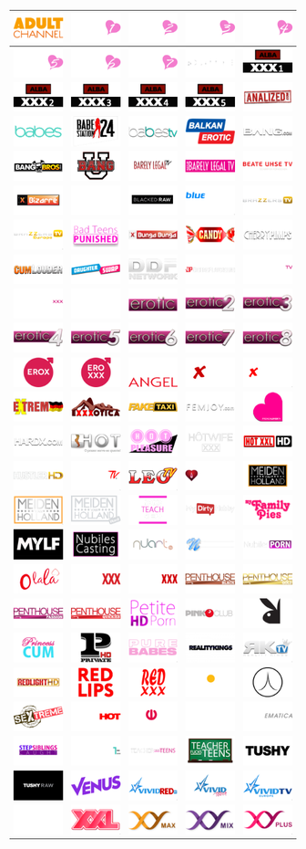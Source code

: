| ![](https://raw.githubusercontent.com/RevGear/logo/master//Other/Adult/AdultChannel.png) | ![](https://raw.githubusercontent.com/RevGear/logo/master//Other/Adult/AdultChannel1.png) | ![](https://raw.githubusercontent.com/RevGear/logo/master//Other/Adult/AdultChannel2.png) | ![](https://raw.githubusercontent.com/RevGear/logo/master//Other/Adult/AdultChannel3.png) | ![](https://raw.githubusercontent.com/RevGear/logo/master//Other/Adult/AdultChannel4.png) | 
|:---:|:---:|:---:|:---:|:---:| 
| ![](https://raw.githubusercontent.com/RevGear/logo/master//Other/Adult/AdultChannel5.png) | ![](https://raw.githubusercontent.com/RevGear/logo/master//Other/Adult/AdultChannel6.png) | ![](https://raw.githubusercontent.com/RevGear/logo/master//Other/Adult/AdultChannel7.png) | ![](https://raw.githubusercontent.com/RevGear/logo/master//Other/Adult/AdultTime.png) | ![](https://raw.githubusercontent.com/RevGear/logo/master//Other/Adult/Alba1.png) |
| ![](https://raw.githubusercontent.com/RevGear/logo/master//Other/Adult/Alba2.png) | ![](https://raw.githubusercontent.com/RevGear/logo/master//Other/Adult/Alba3.png) | ![](https://raw.githubusercontent.com/RevGear/logo/master//Other/Adult/Alba4.png) | ![](https://raw.githubusercontent.com/RevGear/logo/master//Other/Adult/Alba5.png) | ![](https://raw.githubusercontent.com/RevGear/logo/master//Other/Adult/Analized.png) |
| ![](https://raw.githubusercontent.com/RevGear/logo/master//Other/Adult/Babes.png) | ![](https://raw.githubusercontent.com/RevGear/logo/master//Other/Adult/Babestation.png) | ![](https://raw.githubusercontent.com/RevGear/logo/master//Other/Adult/BabesTV.png) | ![](https://raw.githubusercontent.com/RevGear/logo/master//Other/Adult/BalkanErotic.png) | ![](https://raw.githubusercontent.com/RevGear/logo/master//Other/Adult/Bang.png) |
| ![](https://raw.githubusercontent.com/RevGear/logo/master//Other/Adult/BangBros.png) | ![](https://raw.githubusercontent.com/RevGear/logo/master//Other/Adult/BangU.png) | ![](https://raw.githubusercontent.com/RevGear/logo/master//Other/Adult/BarelyLegalTV.png) | ![](https://raw.githubusercontent.com/RevGear/logo/master//Other/Adult/BarelyLegalTV_1.png) | ![](https://raw.githubusercontent.com/RevGear/logo/master//Other/Adult/BeateUhseTV.png) |
| ![](https://raw.githubusercontent.com/RevGear/logo/master//Other/Adult/Bizarre.png) | ![](https://raw.githubusercontent.com/RevGear/logo/master//Other/Adult/Blacked.png) | ![](https://raw.githubusercontent.com/RevGear/logo/master//Other/Adult/BlackedRaw.png) | ![](https://raw.githubusercontent.com/RevGear/logo/master//Other/Adult/BlueHustler.png) | ![](https://raw.githubusercontent.com/RevGear/logo/master//Other/Adult/BrazzersTV.png) |
| ![](https://raw.githubusercontent.com/RevGear/logo/master//Other/Adult/BrazzersTVEurope.png) | ![](https://raw.githubusercontent.com/RevGear/logo/master//Other/Adult/btp_logo.png) | ![](https://raw.githubusercontent.com/RevGear/logo/master//Other/Adult/BungaBunga.png) | ![](https://raw.githubusercontent.com/RevGear/logo/master//Other/Adult/CandyTV.png) | ![](https://raw.githubusercontent.com/RevGear/logo/master//Other/Adult/CherryPimps.png) | 
| ![](https://raw.githubusercontent.com/RevGear/logo/master//Other/Adult/CumLouder.png) | ![](https://raw.githubusercontent.com/RevGear/logo/master//Other/Adult/DaughterSwap.png) | ![](https://raw.githubusercontent.com/RevGear/logo/master//Other/Adult/DDFNetwork.png) | ![](https://raw.githubusercontent.com/RevGear/logo/master//Other/Adult/DigitalPlayground.png) | ![](https://raw.githubusercontent.com/RevGear/logo/master//Other/Adult/DorcelTV.png) |
| ![](https://raw.githubusercontent.com/RevGear/logo/master//Other/Adult/DorcelXXX.png) | ![](https://raw.githubusercontent.com/RevGear/logo/master//Other/Adult/Dusk.png) | ![](https://raw.githubusercontent.com/RevGear/logo/master//Other/Adult/Erotic.png) | ![](https://raw.githubusercontent.com/RevGear/logo/master//Other/Adult/Erotic2.png) | ![](https://raw.githubusercontent.com/RevGear/logo/master//Other/Adult/Erotic3.png) |
| ![](https://raw.githubusercontent.com/RevGear/logo/master//Other/Adult/Erotic4.png) | ![](https://raw.githubusercontent.com/RevGear/logo/master//Other/Adult/Erotic5.png) | ![](https://raw.githubusercontent.com/RevGear/logo/master//Other/Adult/Erotic6.png) | ![](https://raw.githubusercontent.com/RevGear/logo/master//Other/Adult/Erotic7.png) | ![](https://raw.githubusercontent.com/RevGear/logo/master//Other/Adult/Erotic8.png) |
| ![](https://raw.githubusercontent.com/RevGear/logo/master//Other/Adult/EroxHD.png) | ![](https://raw.githubusercontent.com/RevGear/logo/master//Other/Adult/EroxxxHD.png) | ![](https://raw.githubusercontent.com/RevGear/logo/master//Other/Adult/EvilAngel.png) | ![](https://raw.githubusercontent.com/RevGear/logo/master//Other/Adult/Extasy.png) | ![](https://raw.githubusercontent.com/RevGear/logo/master//Other/Adult/Extasy4K.png) |
| ![](https://raw.githubusercontent.com/RevGear/logo/master//Other/Adult/Extreme.png) | ![](https://raw.githubusercontent.com/RevGear/logo/master//Other/Adult/Exxxotica.png) | ![](https://raw.githubusercontent.com/RevGear/logo/master//Other/Adult/FakeTaxi.png) | ![](https://raw.githubusercontent.com/RevGear/logo/master//Other/Adult/FemJoy.png) | ![](https://raw.githubusercontent.com/RevGear/logo/master//Other/Adult/FrenchLover.png) |
| ![](https://raw.githubusercontent.com/RevGear/logo/master//Other/Adult/HardX.png) | ![](https://raw.githubusercontent.com/RevGear/logo/master//Other/Adult/Hot.png) | ![](https://raw.githubusercontent.com/RevGear/logo/master//Other/Adult/HotPleasure.png) | ![](https://raw.githubusercontent.com/RevGear/logo/master//Other/Adult/HotWifeXXX.png) | ![](https://raw.githubusercontent.com/RevGear/logo/master//Other/Adult/HotXXL.png) |
| ![](https://raw.githubusercontent.com/RevGear/logo/master//Other/Adult/HustlerHD.png) | ![](https://raw.githubusercontent.com/RevGear/logo/master//Other/Adult/HustlerTV.png) | ![](https://raw.githubusercontent.com/RevGear/logo/master//Other/Adult/LeoTV.png) | ![](https://raw.githubusercontent.com/RevGear/logo/master//Other/Adult/Lesbea.png) | ![](https://raw.githubusercontent.com/RevGear/logo/master//Other/Adult/MeidenVanHolland.png) |
| ![](https://raw.githubusercontent.com/RevGear/logo/master//Other/Adult/MeidenvanHolland_1.png) | ![](https://raw.githubusercontent.com/RevGear/logo/master//Other/Adult/MeidenvanHollandHard.png) | ![](https://raw.githubusercontent.com/RevGear/logo/master//Other/Adult/MomsTeachSex.png) | ![](https://raw.githubusercontent.com/RevGear/logo/master//Other/Adult/MyDirtyHobby.png) | ![](https://raw.githubusercontent.com/RevGear/logo/master//Other/Adult/MyFamilyPies.png) |
| ![](https://raw.githubusercontent.com/RevGear/logo/master//Other/Adult/MYLF.png) | ![](https://raw.githubusercontent.com/RevGear/logo/master//Other/Adult/nc_logo.png) | ![](https://raw.githubusercontent.com/RevGear/logo/master//Other/Adult/Nuart.png) | ![](https://raw.githubusercontent.com/RevGear/logo/master//Other/Adult/Nubiles.png) | ![](https://raw.githubusercontent.com/RevGear/logo/master//Other/Adult/NubilesPorn.png) |
| ![](https://raw.githubusercontent.com/RevGear/logo/master//Other/Adult/Olala.png) | ![](https://raw.githubusercontent.com/RevGear/logo/master//Other/Adult/PassieXXX.png) | ![](https://raw.githubusercontent.com/RevGear/logo/master//Other/Adult/PassionXXX.png) | ![](https://raw.githubusercontent.com/RevGear/logo/master//Other/Adult/PenthouseBlack.png) | ![](https://raw.githubusercontent.com/RevGear/logo/master//Other/Adult/PenthouseGold.png) |
| ![](https://raw.githubusercontent.com/RevGear/logo/master//Other/Adult/PenthousePassion.png) | ![](https://raw.githubusercontent.com/RevGear/logo/master//Other/Adult/PenthouseQuickies.png) | ![](https://raw.githubusercontent.com/RevGear/logo/master//Other/Adult/PetiteHDPorn.png) | ![](https://raw.githubusercontent.com/RevGear/logo/master//Other/Adult/PinkOClub.png) | ![](https://raw.githubusercontent.com/RevGear/logo/master//Other/Adult/PlayboyTV.png) |
| ![](https://raw.githubusercontent.com/RevGear/logo/master//Other/Adult/PrincessCum.png) | ![](https://raw.githubusercontent.com/RevGear/logo/master//Other/Adult/PrivateTV.png) | ![](https://raw.githubusercontent.com/RevGear/logo/master//Other/Adult/PureBabes.png) | ![](https://raw.githubusercontent.com/RevGear/logo/master//Other/Adult/RealityKings.png) | ![](https://raw.githubusercontent.com/RevGear/logo/master//Other/Adult/RealityKingsTV.png) |
| ![](https://raw.githubusercontent.com/RevGear/logo/master//Other/Adult/RedlightHD.png) | ![](https://raw.githubusercontent.com/RevGear/logo/master//Other/Adult/RedLips.png) | ![](https://raw.githubusercontent.com/RevGear/logo/master//Other/Adult/RedXXX.png) | ![](https://raw.githubusercontent.com/RevGear/logo/master//Other/Adult/RusskayaNoch.png) | ![](https://raw.githubusercontent.com/RevGear/logo/master//Other/Adult/SecretCircle.png) |
| ![](https://raw.githubusercontent.com/RevGear/logo/master//Other/Adult/Sextreme.png) | ![](https://raw.githubusercontent.com/RevGear/logo/master//Other/Adult/SexyHot.png) | ![](https://raw.githubusercontent.com/RevGear/logo/master//Other/Adult/Shalun.png) | ![](https://raw.githubusercontent.com/RevGear/logo/master//Other/Adult/Silk.png) | ![](https://raw.githubusercontent.com/RevGear/logo/master//Other/Adult/SINematica.png) |
| ![](https://raw.githubusercontent.com/RevGear/logo/master//Other/Adult/StepSiblingsCaught.png) | ![](https://raw.githubusercontent.com/RevGear/logo/master//Other/Adult/SuperOneHD.png) | ![](https://raw.githubusercontent.com/RevGear/logo/master//Other/Adult/TeacherFucksTeens.png) | ![](https://raw.githubusercontent.com/RevGear/logo/master//Other/Adult/TeacherFucksTeens_1.png) | ![](https://raw.githubusercontent.com/RevGear/logo/master//Other/Adult/Tushy.png) |
| ![](https://raw.githubusercontent.com/RevGear/logo/master//Other/Adult/TushyRaw.png) | ![](https://raw.githubusercontent.com/RevGear/logo/master//Other/Adult/Venus.png) | ![](https://raw.githubusercontent.com/RevGear/logo/master//Other/Adult/VividRed.png) | ![](https://raw.githubusercontent.com/RevGear/logo/master//Other/Adult/VividTouch.png) | ![](https://raw.githubusercontent.com/RevGear/logo/master//Other/Adult/VividTVEurope.png) |
| ![](https://raw.githubusercontent.com/RevGear/logo/master//Other/Adult/VixenTV.png) | ![](https://raw.githubusercontent.com/RevGear/logo/master//Other/Adult/XXL.png) | ![](https://raw.githubusercontent.com/RevGear/logo/master//Other/Adult/XYMax.png) | ![](https://raw.githubusercontent.com/RevGear/logo/master//Other/Adult/XYMix.png) | ![](https://raw.githubusercontent.com/RevGear/logo/master//Other/Adult/XYPlus.png) |
